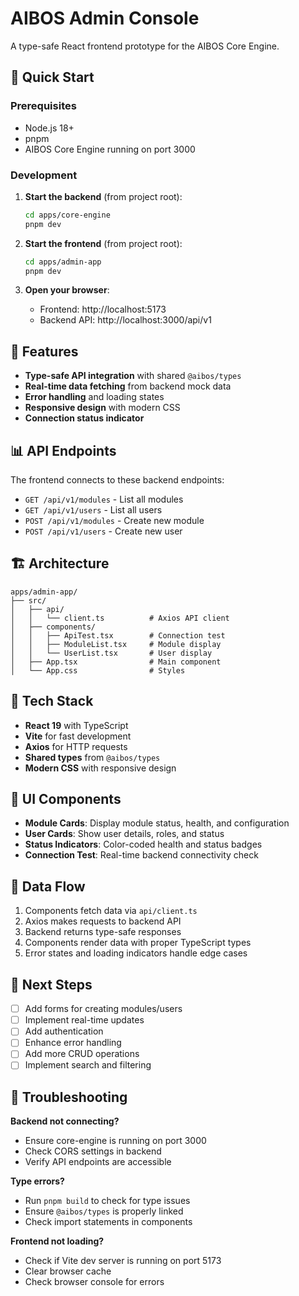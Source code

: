 # AIBOS Admin Console

A type-safe React frontend prototype for the AIBOS Core Engine.

## 🚀 Quick Start

### Prerequisites
- Node.js 18+
- pnpm
- AIBOS Core Engine running on port 3000

### Development

1. **Start the backend** (from project root):
   ```bash
   cd apps/core-engine
   pnpm dev
   ```

2. **Start the frontend** (from project root):
   ```bash
   cd apps/admin-app
   pnpm dev
   ```

3. **Open your browser**:
   - Frontend: http://localhost:5173
   - Backend API: http://localhost:3000/api/v1

## 🎯 Features

- **Type-safe API integration** with shared `@aibos/types`
- **Real-time data fetching** from backend mock data
- **Error handling** and loading states
- **Responsive design** with modern CSS
- **Connection status indicator**

## 📊 API Endpoints

The frontend connects to these backend endpoints:

- `GET /api/v1/modules` - List all modules
- `GET /api/v1/users` - List all users
- `POST /api/v1/modules` - Create new module
- `POST /api/v1/users` - Create new user

## 🏗️ Architecture

```
apps/admin-app/
├── src/
│   ├── api/
│   │   └── client.ts          # Axios API client
│   ├── components/
│   │   ├── ApiTest.tsx        # Connection test
│   │   ├── ModuleList.tsx     # Module display
│   │   └── UserList.tsx       # User display
│   ├── App.tsx                # Main component
│   └── App.css                # Styles
```

## 🔧 Tech Stack

- **React 19** with TypeScript
- **Vite** for fast development
- **Axios** for HTTP requests
- **Shared types** from `@aibos/types`
- **Modern CSS** with responsive design

## 🎨 UI Components

- **Module Cards**: Display module status, health, and configuration
- **User Cards**: Show user details, roles, and status
- **Status Indicators**: Color-coded health and status badges
- **Connection Test**: Real-time backend connectivity check

## 🔄 Data Flow

1. Components fetch data via `api/client.ts`
2. Axios makes requests to backend API
3. Backend returns type-safe responses
4. Components render data with proper TypeScript types
5. Error states and loading indicators handle edge cases

## 🚧 Next Steps

- [ ] Add forms for creating modules/users
- [ ] Implement real-time updates
- [ ] Add authentication
- [ ] Enhance error handling
- [ ] Add more CRUD operations
- [ ] Implement search and filtering

## 🐛 Troubleshooting

**Backend not connecting?**
- Ensure core-engine is running on port 3000
- Check CORS settings in backend
- Verify API endpoints are accessible

**Type errors?**
- Run `pnpm build` to check for type issues
- Ensure `@aibos/types` is properly linked
- Check import statements in components

**Frontend not loading?**
- Check if Vite dev server is running on port 5173
- Clear browser cache
- Check browser console for errors
